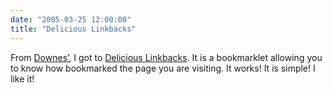 ```yaml
---
date: "2005-03-25 12:00:00"
title: "Delicious Linkbacks"
---
```




From [Downes&rsquo;](http://www.downes.ca), I got to [Delicious Linkbacks](http://www.kokogiak.com/delicious_linkbacks.html). It is a bookmarklet allowing you to know how bookmarked the page you are visiting. It works! It is simple! I like it!


